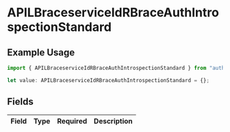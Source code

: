 # APILBraceserviceIdRBraceAuthIntrospectionStandard

## Example Usage

```typescript
import { APILBraceserviceIdRBraceAuthIntrospectionStandard } from "authlete-2/models";

let value: APILBraceserviceIdRBraceAuthIntrospectionStandard = {};
```

## Fields

| Field       | Type        | Required    | Description |
| ----------- | ----------- | ----------- | ----------- |